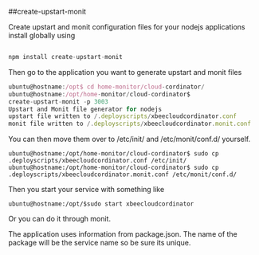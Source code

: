 ##create-upstart-monit

Create upstart and monit configuration files for your nodejs
applications
install globally using

```javascript

npm install create-upstart-monit

```

Then go to the application you want to generate upstart and monit files

```javascript
ubuntu@hostname:/opt$ cd home-monitor/cloud-cordinator/
ubuntu@hostname:/opt/home-monitor/cloud-cordinator$
create-upstart-monit -p 3003
Upstart and Monit file generator for nodejs
upstart file written to /.deployscripts/xbeecloudcordinator.conf
monit file written to /.deployscripts/xbeecloudcordinator.monit.conf
```

You can then move them over to /etc/init/ and /etc/monit/conf.d/
yourself.

```
ubuntu@hostname:/opt/home-monitor/cloud-cordinator$ sudo cp
.deployscripts/xbeecloudcordinator.conf /etc/init/
ubuntu@hostname:/opt/home-monitor/cloud-cordinator$ sudo cp
.deployscripts/xbeecloudcordinator.monit.conf /etc/monit/conf.d/
```

Then you start your service with something like

```
ubuntu@hostname:/opt/$sudo start xbeecloudcordinator

```

Or you can do it through monit.

The application uses information from package.json. The name of the
package will be the service name so be sure its unique.



